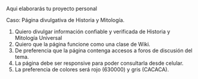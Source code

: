 Aqui elaborarás tu proyecto personal


Caso: Página divulgativa de Historia y Mitología.

  1. Quiero divulgar información confiable y verificada de Historia y Mitología Universal 
  2. Quiero que la página funcione como una clase de Wiki.
  3. De preferencia que la página contenga accesos a foros de discusión del tema.
  4. La página debe ser responsive para poder consultarla desde celular.
  5. La preferencia de colores será rojo (630000) y gris (CACACA).

